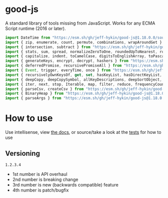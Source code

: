 # good-js

A standard library of tools missing from JavaScript. Works for any ECMA Script runtime (2016 or later).

```js
import DateTime from "https://esm.sh/gh/jeff-hykin/good-js@1.18.0.0/source/date.js"
import { zip, enumerate, count, permute, combinations, wrapAroundGet } from "https://esm.sh/gh/jeff-hykin/good-js@1.18.0.0/source/array.js"
import { intersection, subtract } from "https://esm.sh/gh/jeff-hykin/good-js@1.18.0.0/source/set.js"
import { stats, sum, spread, normalizeZeroToOne, roundedUpToNearest, roundedDownToNearest } from "https://esm.sh/gh/jeff-hykin/good-js@1.18.0.0/source/math.js"
import { capitalize, indent, toCamelCase, digitsToEnglishArray, toPascalCase, toKebabCase, toSnakeCase, toScreamingKebabCase, toScreamingSnakeCase, toRepresentation, toString, regex, findAll, iterativelyFindAll, escapeRegexMatch, escapeRegexReplace, extractFirst, isValidIdentifier, removeCommonPrefix, didYouMean } from "https://esm.sh/gh/jeff-hykin/good-js@1.18.0.0/source/string.js"
import { generateKeys, encrypt, decrypt, hashers } from "https://esm.sh/gh/jeff-hykin/good-js@1.18.0.0/source/encryption.js"
import { deferredPromise, recursivePromiseAll } from "https://esm.sh/gh/jeff-hykin/good-js@1.18.0.0/source/async.js"
import { Event, trigger, everyTime, once } from "https://esm.sh/gh/jeff-hykin/good-js@1.18.0.0/source/events.js"
import { recursivelyOwnKeysOf, get, set, hasKeyList, hasDirectKeyList, remove, merge, compareProperty, recursivelyIterateOwnKeysOf } from "https://esm.sh/gh/jeff-hykin/good-js@1.18.0.0/source/object.js"
import { deepCopy, deepCopySymbol, allKeyDescriptions, deepSortObject, shallowSortObject, isGeneratorObject,isAsyncIterable, isSyncIterable, isIterableTechnically, isSyncIterableObjectOrContainer, allKeys } from "https://esm.sh/gh/jeff-hykin/good-js@1.18.0.0/source/value.js"
import { iter, next, stop, Iterable, map, filter, reduce, frequencyCount, zip, count, enumerate, permute, combinations, slices, asyncIteratorToList, concurrentlyTransform, forkBy } from "https://esm.sh/gh/jeff-hykin/good-js@1.18.0.0/source/iterable.js"
import { parseCsv, createCsv } from "https://esm.sh/gh/jeff-hykin/good-js@1.18.0.0/source/csv.js"
import { BinaryHeap } from "https://esm.sh/gh/jeff-hykin/good-js@1.18.0.0/source/binary_heap.js"
import { parseArgs } from "https://esm.sh/gh/jeff-hykin/good-js@1.18.0.0/source/flattened/parse_args.js"
```


# How to use

Use intellisense, view [the docs](https://esm.sh/gh/jeff-hykin/good-js?doc), or source/take a look at the [tests](https://github.com/jeff-hykin/good-js/tree/master/tests) for how to use

## Versioning

`1.2.3.4`
- 1st number is API overhaul
- 2nd number is breaking change
- 3rd number is new (backwards compatible) feature 
- 4th number is patch/bugfix